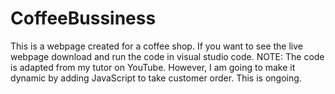 # CoffeeBussiness
This is a webpage created for a coffee shop. If you want to see the live webpage download and run the code in visual studio code. NOTE: The code is adapted from my tutor on YouTube. However, I am going to make it dynamic by adding JavaScript to take customer order. This is ongoing. 
